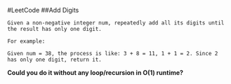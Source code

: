#LeetCode
##Add Digits

	Given a non-negative integer num, repeatedly add all its digits until the result has only one digit.

	For example:
	
	Given num = 38, the process is like: 3 + 8 = 11, 1 + 1 = 2. Since 2 has only one digit, return it.



**Could you do it without any loop/recursion in O(1) runtime?**
